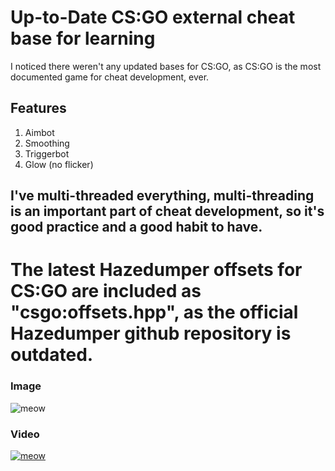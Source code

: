 # Up-to-Date CS:GO external cheat base for learning

I noticed there weren't any updated bases for CS:GO, as CS:GO is the most documented game for cheat development, ever.

## Features

1. Aimbot
2. Smoothing
3. Triggerbot
4. Glow (no flicker)

## I've multi-threaded everything, multi-threading is an important part of cheat development, so it's good practice and a good habit to have.

# The latest Hazedumper offsets for CS:GO are included as "csgo:offsets.hpp", as the official Hazedumper github repository is outdated.

### Image
![meow](https://cdn.discordapp.com/attachments/821489913844203522/1298654909675081819/image.png?ex=671a5a22&is=671908a2&hm=6bab2b1a32e953f7c2ca075f88798820575eebd36fc82bfb8993670e96457274)

### Video
[![meow](https://img.youtube.com/vi/KnqqxL9R83o/0.jpg)](https://www.youtube.com/watch?v=KnqqxL9R83o)
